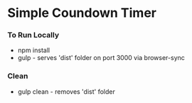# Simple Coundown Timer

### To Run Locally
* npm install
* gulp - serves 'dist' folder on port 3000 via browser-sync

### Clean
* gulp clean - removes 'dist' folder
